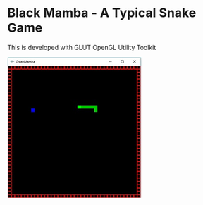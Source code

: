 # Black Mamba - A Typical Snake Game
This is developed with GLUT OpenGL Utility Toolkit

![alt text](screenshot.jpg "Snake Game")

